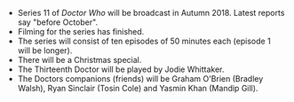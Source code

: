 * Series 11 of *Doctor Who* will be broadcast in Autumn 2018. Latest reports say "before October".
* Filming for the series has finished.
* The series will consist of ten episodes of 50 minutes each (episode 1 will be longer).
* There will be a Christmas special.
* The Thirteenth Doctor will be played by Jodie Whittaker.
* The Doctors companions (friends) will be Graham O'Brien (Bradley Walsh), Ryan Sinclair (Tosin Cole) and Yasmin Khan (Mandip Gill).
